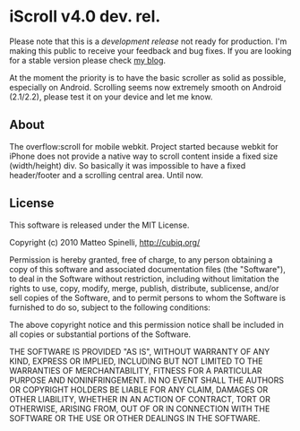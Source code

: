 iScroll v4.0 dev. rel.
======================

Please note that this is a *development release* not ready for production. I'm making this public to receive your feedback and bug fixes. If you are looking for a stable version please check [my blog](http://cubiq.org/iscroll).

At the moment the priority is to have the basic scroller as solid as possible, especially on Android. Scrolling seems now extremely smooth on Android (2.1/2.2), please test it on your device and let me know.

## About

The overflow:scroll for mobile webkit. Project started because webkit for iPhone does not provide a native way to scroll content inside a fixed size (width/height) div. So basically it was impossible to have a fixed header/footer and a scrolling central area. Until now.

## License

This software is released under the MIT License.

Copyright (c) 2010 Matteo Spinelli, http://cubiq.org/

Permission is hereby granted, free of charge, to any person
obtaining a copy of this software and associated documentation
files (the "Software"), to deal in the Software without
restriction, including without limitation the rights to use,
copy, modify, merge, publish, distribute, sublicense, and/or sell
copies of the Software, and to permit persons to whom the
Software is furnished to do so, subject to the following
conditions:

The above copyright notice and this permission notice shall be
included in all copies or substantial portions of the Software.

THE SOFTWARE IS PROVIDED "AS IS", WITHOUT WARRANTY OF ANY KIND,
EXPRESS OR IMPLIED, INCLUDING BUT NOT LIMITED TO THE WARRANTIES
OF MERCHANTABILITY, FITNESS FOR A PARTICULAR PURPOSE AND
NONINFRINGEMENT. IN NO EVENT SHALL THE AUTHORS OR COPYRIGHT
HOLDERS BE LIABLE FOR ANY CLAIM, DAMAGES OR OTHER LIABILITY,
WHETHER IN AN ACTION OF CONTRACT, TORT OR OTHERWISE, ARISING
FROM, OUT OF OR IN CONNECTION WITH THE SOFTWARE OR THE USE OR
OTHER DEALINGS IN THE SOFTWARE.